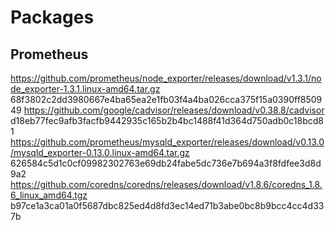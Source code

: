 # Packages

## Prometheus

https://github.com/prometheus/node_exporter/releases/download/v1.3.1/node_exporter-1.3.1.linux-amd64.tar.gz 68f3802c2dd3980667e4ba65ea2e1fb03f4a4ba026cca375f15a0390ff850949
https://github.com/google/cadvisor/releases/download/v0.38.8/cadvisor   d18eb77fec9afb3facfb9442935c165b2b4bc1488f41d364d750adb0c18bcd81
https://github.com/prometheus/mysqld_exporter/releases/download/v0.13.0/mysqld_exporter-0.13.0.linux-amd64.tar.gz   626584c5d1c0cf09982302763e69db24fabe5dc736e7b694a3f8fdfee3d8d9a2
https://github.com/coredns/coredns/releases/download/v1.8.6/coredns_1.8.6_linux_amd64.tgz   b97ce1a3ca01a0f5687dbc825ed4d8fd3ec14ed71b3abe0bc8b9bcc4cc4d337b
